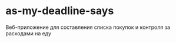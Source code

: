 # as-my-deadline-says

Веб-приложение для составления списка покупок и контроля за расходами на еду
